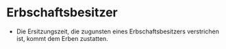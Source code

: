 # Erbschaftsbesitzer

- Die Ersitzungszeit, die zugunsten eines Erbschaftsbesitzers verstrichen ist, kommt dem Erben zustatten.

